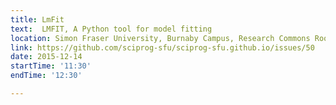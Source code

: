 ```yaml
---
title: LmFit
text:  LMFIT, A Python tool for model fitting
location: Simon Fraser University, Burnaby Campus, Research Commons Room 7010, Bennett Library
link: https://github.com/sciprog-sfu/sciprog-sfu.github.io/issues/50
date: 2015-12-14
startTime: '11:30'
endTime: '12:30'

---
```

